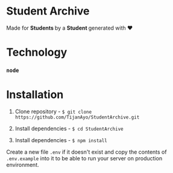 # <b>Student Archive</b>
Made for <b> Students </b> by a <b> Student </b> generated with ❤

# Technology
### <b>`node`</b>


# <b>Installation</b>
1. Clone repository - `$ git clone https://github.com/TijanAyo/StudentArchive.git`

2. Install dependencies - `$ cd StudentArchive`

3. Install dependencies - `$ npm install`

Create a new file `.env` if it doesn't exist and copy the contents of `.env.example` into it to be able to run your server on production environment.